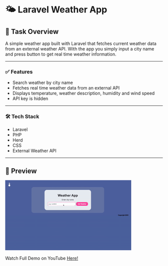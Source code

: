 # 🌤️ Laravel Weather App
## 📘 Task Overview
A simple weather app built with Laravel that fetches current weather data from an external weather API. With the app you simply input a city name and press button to get real time weather information.

___

### ✅ Features
* Search weather by city name
* Fetches real time weather data from an external API
* Displays temperature, weather description, humidity and wind speed
* API key is hidden

___

### 🛠️ Tech Stack
* Laravel
* PHP
* Herd
* CSS 
* External Weather API 

---

## 🚀 Preview

  <img 
    src="laravelWeatherAppGif.gif" 
    style="width: 80%;" 
  />

Watch Full Demo on YouTube <a href="https://youtu.be/mGgRkXncgJc"> Here!
</a>
